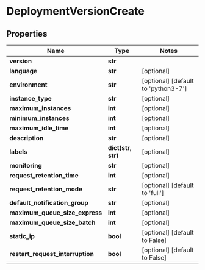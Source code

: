 # DeploymentVersionCreate

## Properties
Name | Type | Notes
------------ | ------------- | -------------
**version** | **str** | 
**language** | **str** | [optional] 
**environment** | **str** | [optional] [default to 'python3-7']
**instance_type** | **str** | [optional] 
**maximum_instances** | **int** | [optional] 
**minimum_instances** | **int** | [optional] 
**maximum_idle_time** | **int** | [optional] 
**description** | **str** | [optional] 
**labels** | **dict(str, str)** | [optional] 
**monitoring** | **str** | [optional] 
**request_retention_time** | **int** | [optional] 
**request_retention_mode** | **str** | [optional] [default to 'full']
**default_notification_group** | **str** | [optional] 
**maximum_queue_size_express** | **int** | [optional] 
**maximum_queue_size_batch** | **int** | [optional] 
**static_ip** | **bool** | [optional] [default to False]
**restart_request_interruption** | **bool** | [optional] [default to False]


